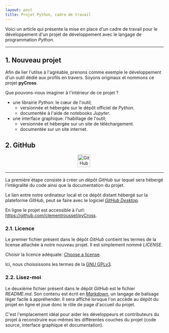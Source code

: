 ```yaml
---
layout: post
title: Projet Python, cadre de travail
---
```


Voici un article qui présente la mise en place d'un cadre de travail pour le développement d'un projet de développement avec le langage de programmation *Python*.

---

## 1. Nouveau projet

Afin de lier l'utilse à l'agréable, prenons comme exemple le développement d'un outil dédié aux profils en travers. Soyons originaux et nommons ce projet **pyCross**.  

Que pouvons-nous imaginer à l'intérieur de ce projet ?  
- une librairie *Python*: le cœur de l'outil;
    - versionnée et hébergée sur le dépôt officiel de *Python*.
    - documentée à l'aide de notebooks *Jupyter*.
- une interface graphique: l'habillage de l'outil;
    - versionnée et hébergée sur un site de téléchargement.
    - documentée sur un site internet.

## 2. GitHub

<div id="header" align="center">
  <img src="{{site.baseurl}}/assets/icons/github.png" title="GitHub" alt="GitHub" width="40" height="40"/>&nbsp;
</div>

---

La première étape consiste à créer un dépôt *GitHub* sur lequel sera hébergé l'intégralité du code ainsi que la documentation du projet.  

Le lien entre notre ordinateur local et ce dépôt distant hébergé sur la plateforme *GitHub*, peut se faire avec le logiciel [*GitHub Desktop*](https://desktop.github.com/).  

En ligne le projet est accessible à l'url: https://github.com/clementroussel/pyCross.

### 2.1. Licence

Le premier fichier présent dans le dépôt *GitHub* contient les termes de la license attachée à notre nouveau projet. Il est simplement nommé *LICENSE*.  

Choisir la licence adéquate: [Choose a license](https://choosealicense.com/).

Ici, nous choississons les termes de la [GNU GPLv3](https://choosealicense.com/licenses/gpl-3.0/).

### 2.2. Lisez-moi

Le deuxième fichier présent dans le dépôt *GitHub* est le fichier *README.md*. Son contenu est écrit en [*Markdown*](https://www.markdownguide.org/), un langage de balisage léger facile à appréhender. Il sera affiché lorsque l'on accède au dépôt du projet en ligne et joue donc le rôle de page d'accueil du projet.  

C'est l'emplacement idéal pour aider les développeurs et contributeurs du projet à reconstruire eux-mêmes les différentes couches du projet (code source, interface graphique et documentation).

